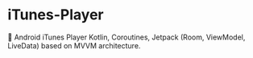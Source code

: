 # iTunes-Player
🎵 Android iTunes Player Kotlin, Coroutines, Jetpack (Room, ViewModel, LiveData) based on MVVM architecture.
